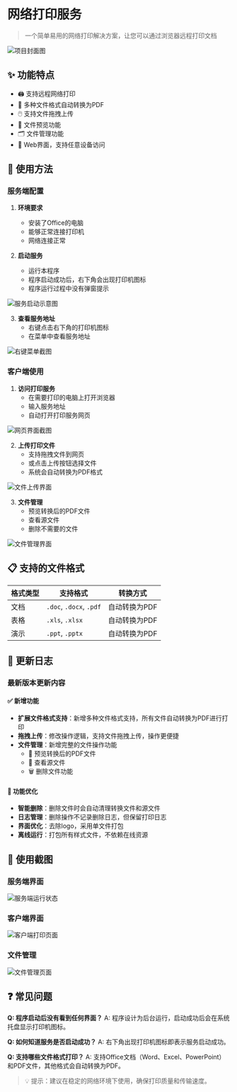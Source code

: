 # 网络打印服务

> 一个简单易用的网络打印解决方案，让您可以通过浏览器远程打印文档

![项目封面图](图片URL_待替换)

## ✨ 功能特点

- 🖨️ 支持远程网络打印
- 📄 多种文件格式自动转换为PDF
- 🖱️ 支持文件拖拽上传
- 👀 文件预览功能
- 🗂️ 文件管理功能
- 📱 Web界面，支持任意设备访问

## 🚀 使用方法

### 服务端配置

1. **环境要求**
   - 安装了Office的电脑
   - 能够正常连接打印机
   - 网络连接正常

2. **启动服务**
   - 运行本程序
   - 程序启动成功后，右下角会出现打印机图标
   - 程序运行过程中没有弹窗提示

![服务启动示意图](图片URL_待替换)

3. **查看服务地址**
   - 右键点击右下角的打印机图标
   - 在菜单中查看服务地址

![右键菜单截图](图片URL_待替换)

### 客户端使用

1. **访问打印服务**
   - 在需要打印的电脑上打开浏览器
   - 输入服务地址
   - 自动打开打印服务网页

![网页界面截图](图片URL_待替换)

2. **上传打印文件**
   - 支持拖拽文件到网页
   - 或点击上传按钮选择文件
   - 系统会自动转换为PDF格式

![文件上传界面](图片URL_待替换)

3. **文件管理**
   - 预览转换后的PDF文件
   - 查看源文件
   - 删除不需要的文件

![文件管理界面](图片URL_待替换)

## 📋 支持的文件格式

| 格式类型 | 支持格式 | 转换方式 |
|---------|---------|---------|
| 文档 | `.doc`, `.docx`, `.pdf` | 自动转换为PDF |
| 表格 | `.xls`, `.xlsx` | 自动转换为PDF |
| 演示 | `.ppt`, `.pptx` | 自动转换为PDF |

## 🔄 更新日志

### 最新版本更新内容

#### ✅ 新增功能
- **扩展文件格式支持**：新增多种文件格式支持，所有文件自动转换为PDF进行打印
- **拖拽上传**：修改操作逻辑，支持文件拖拽上传，操作更便捷
- **文件管理**：新增完整的文件操作功能
  - 📖 预览转换后的PDF文件
  - 📄 查看源文件
  - 🗑️ 删除文件功能

#### 🔧 功能优化
- **智能删除**：删除文件时会自动清理转换文件和源文件
- **日志管理**：删除操作不记录删除日志，但保留打印日志
- **界面优化**：去除logo，采用单文件打包
- **离线运行**：打包所有样式文件，不依赖在线资源

## 📸 使用截图

### 服务端界面
![服务端运行状态](图片URL_待替换)

### 客户端界面
![客户端打印页面](图片URL_待替换)

### 文件管理
![文件管理页面](图片URL_待替换)

## ❓ 常见问题

**Q: 程序启动后没有看到任何界面？**
A: 程序设计为后台运行，启动成功后会在系统托盘显示打印机图标。

**Q: 如何知道服务是否启动成功？**
A: 右下角出现打印机图标即表示服务启动成功。

**Q: 支持哪些文件格式打印？**
A: 支持Office文档（Word、Excel、PowerPoint）和PDF文件，其他格式会自动转换为PDF。


> 💡 提示：建议在稳定的网络环境下使用，确保打印质量和传输速度。